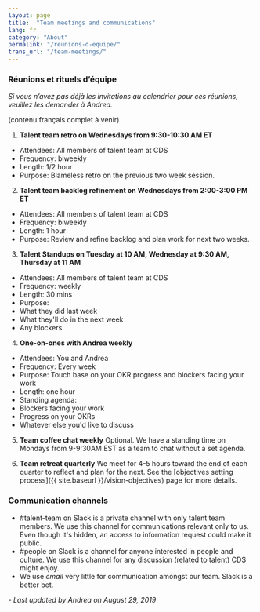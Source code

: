 ```yaml
---
layout: page
title:  "Team meetings and communications"
lang: fr
category: "About"
permalink: "/reunions-d-equipe/"
trans_url: "/team-meetings/"
---
```


### Réunions et rituels d’équipe

_Si vous n’avez pas déjà les invitations au calendrier pour ces réunions, veuillez les demander à Andrea._

(contenu français complet à venir)
 
1.  **Talent team retro on Wednesdays from 9:30-10:30 AM ET**
 * Attendees: All members of talent team at CDS
 * Frequency: biweekly
 * Length: 1/2 hour
 * Purpose: Blameless retro on the previous two week session.
 
2.  **Talent team backlog refinement on Wednesdays from 2:00-3:00 PM ET**
 * Attendees: All members of talent team at CDS
 * Frequency: biweekly
 * Length: 1 hour
 * Purpose: Review and refine backlog and plan work for next two weeks.
 
3.   **Talent Standups on Tuesday at 10 AM, Wednesday at 9:30 AM, Thursday at 11 AM**
 * Attendees: All members of talent team at CDS
 * Frequency: weekly
 * Length: 30 mins
 * Purpose: 
 * What they did last week
 * What they'll do in the next week
 * Any blockers

4.  **One-on-ones with Andrea weekly**
 * Attendees: You and Andrea
 * Frequency: Every week
 * Purpose: Touch base on your OKR progress and blockers facing your work
 * Length: one hour
 * Standing agenda:
 * Blockers facing your work
 * Progress on your OKRs
 * Whatever else you'd like to discuss

5. **Team coffee chat weekly** Optional. We have a standing time on Mondays from 9-9:30AM EST as a team to chat without a set agenda.

6. **Team retreat quarterly** We meet for 4-5 hours toward the end of each quarter to reflect and plan for the next. See the [objectives setting process]({{ site.baseurl }}/vision-objectives) page for more details.

### Communication channels

* #talent-team on Slack is a private channel with only talent team members. We use this channel for communications relevant only to us. Even though it's hidden, an access to information request could make it public. 
* #people on Slack is a channel for anyone interested in people and culture. We use this channel for any discussion (related to talent) CDS might enjoy.
* We use *email* very little for communication amongst our team. Slack is a better bet.

_- Last updated by Andrea on August 29, 2019_
